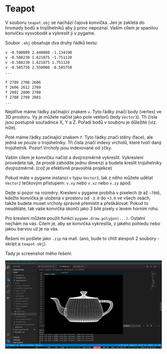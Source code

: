 # Teapot

V souboru `teapot.obj` se nachází čajová konvička. Jen je zakletá do hromady bodů a trojůhelníků aby ji princ nepoznal. Vaším cílem je spanilou konvičku vysvobodit a vykreslit ji v pygame.

Soubor `.obj` obsahuje dva druhy řádků textu:

```
v -0.590089 2.440800 -1.134190
v -0.588230 1.621875 -1.751120
v -0.588230 1.621875 1.751120
v -0.585750 2.550000 -0.585750
...

f 2709 2708 2606
f 2606 2612 2709
f 2801 2800 2708
f 2708 2709 2801
...
```

Nejdříve máme řádky začínající znakem `v`. Tyto řádky značí body (vertex) ve 3D prostoru. Vy je můžete načíst jako pole vektorů (tedy `Vector3`). Tři čísla jsou postupně souřadnice X, Y a Z. Pořadí bodů v souboru je důležité (viz. níže).

Poté máme řádky začínající znakem `f`. Tyto řádky značí stěny (face), ale jedná se pouze o trojúhelníky. Tři čísla značí indexy vrcholů, které tvoří daný trojúhelník. Pozor! Vrcholy jsou indexované od `1`čky.

Vaším cílem je konvičku načíst a dvojrozměrně vykreslit. Vykreslení provedete tak, že prostě zahodíte jednu dimenzi a budete kreslit trojúhelníky dvojrozměrně. (což je efektivně pravoúhlá projekce)

Pokud máte v pygame instanci `v` typu `Vector3`, tak z něho můžete udělat `Vector2` tečkovým přístupem: `v.xy` nebo `v.xz` nebo `v.zy` apod.

Dejte si pozor na rozměry. Kreslení v pygame probíhá v pixelech (`0` až `~700`), kdežto konvička je uložená v prostoru od `-3.0` do `+3.0` ve všech osách, takže budete muset vrcholy správně přemístit a přeškálovat. Pokud to neuděláte, tak vaše konvička skončí jako 3 bílé pixely v levém horním rohu.

Pro kreslení můžete použít funkci `pygame.draw.polygon(...)`. Ostatní nechám na vás. Cílem je, aby se konvička vykreslila, z jakého pohledu nebo jakou barvou už je na vás.

Řešení mi pošlete jako `.zip` na mail. (ano, bude to chtít alespoň 2 soubory - skript a `teapot.obj`).

Tady je screenshot mého řešení:

![referencni-reseni](teapot.png)
